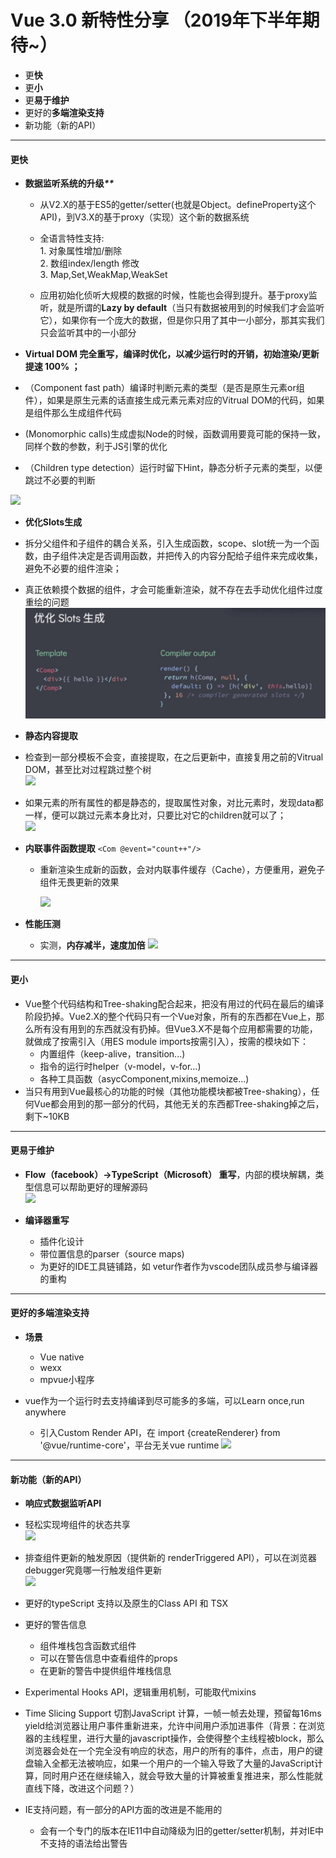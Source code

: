 # Vue 3.0 新特性分享  （2019年下半年期待~）

* 更**快**
* 更**小**
* 更**易于维护**
* 更好的**多端渲染支持**
* 新功能（新的API）

---

#### 更**快**

* **数据监听系统的升级**_**\*\***_

  * 从V2.X的基于ES5的getter/setter\(也就是Object。defineProperty这个API\)，到V3.X的基于proxy（实现）这个新的数据系统
  * 全语言特性支持:  
        1. 对象属性增加/删除  
        2. 数组index/length 修改  
        3. Map,Set,WeakMap,WeakSet

  * 应用初始化侦听大规模的数据的时候，性能也会得到提升。基于proxy监听，就是所谓的**Lazy by default**（当只有数据被用到的时候我们才会监听它），如果你有一个庞大的数据，但是你只用了其中一小部分，那其实我们只会监听其中的一小部分

* **Virtual DOM 完全重写，编译时优化，以减少运行时的开销，初始渲染/更新提速 100% ；**

* （Component fast path）编译时判断元素的类型（是否是原生元素or组件），如果是原生元素的话直接生成元素元素对应的Vitrual DOM的代码，如果是组件那么生成组件代码

* \(Monomorphic calls\)生成虚拟Node的时候，函数调用要竟可能的保持一致，同样个数的参数，利于JS引擎的优化

* （Children type detection）运行时留下Hint，静态分析子元素的类型，以便跳过不必要的判断

![](/assets/z1.png)

* **优化Slots生成**

* 拆分父组件和子组件的耦合关系，引入生成函数，scope、slot统一为一个函数，由子组件决定是否调用函数，并把传入的内容分配给子组件来完成收集，避免不必要的组件渲染；

* 真正依赖摸个数据的组件，才会可能重新渲染，就不存在去手动优化组件过度重绘的问题  
  ![](/assets/z2.png)

* **静态内容提取**

* 检查到一部分模板不会变，直接提取，在之后更新中，直接复用之前的Vitrual DOM，甚至比对过程跳过整个树  
  ![](/assets/z3.png)

* 如果元素的所有属性的都是静态的，提取属性对象，对比元素时，发现data都一样，便可以跳过元素本身比对，只要比对它的children就可以了；  
  ![](/assets/z4.png)

* **内联事件函数提取**   `<Com @event="count++"/>`

  * 重新渲染生成新的函数，会对内联事件缓存（Cache），方便重用，避免子组件无畏更新的效果

    ![](/assets/z1.png)

* **性能压测**

  * 实测，**内存减半，速度加倍**
    ![](/assets/z6.png)

---

#### 更**小**

* Vue整个代码结构和Tree-shaking配合起来，把没有用过的代码在最后的编译阶段扔掉。Vue2.X的整个代码只有一个Vue对象，所有的东西都在Vue上，那么所有没有用到的东西就没有扔掉。但Vue3.X不是每个应用都需要的功能，就做成了按需引入（用ES module imports按需引入），按需的模块如下：
  * 内置组件（keep-alive，transition...\)
  * 指令的运行时helper（v-model，v-for...\)
  * 各种工具函数（asycComponent,mixins,memoize...\)
* 当只有用到Vue最核心的功能的时候（其他功能模块都被Tree-shaking），任何Vue都会用到的那一部分的代码，其他无关的东西都Tree-shaking掉之后，剩下~10KB 

---

#### 更**易于维护**

* **Flow（facebook）-&gt;TypeScript（Microsoft） 重写**，内部的模块解耦，类型信息可以帮助更好的理解源码  
  ![](/assets/z8.png)

* **编译器重写**

  * 插件化设计
  * 带位置信息的parser（source maps\)
  * 为更好的IDE工具链铺路，如 vetur作者作为vscode团队成员参与编译器的重构

---

#### 更好的**多端渲染支持**

* **场景**

  * Vue native
  * wexx
  * mpvue小程序

* vue作为一个运行时去支持编译到尽可能多的多端，可以Learn once,run anywhere

  * 引入Custom Render API，在 import {createRenderer} from '@vue/runtime-core'，平台无关vue runtime
    ![](/assets/z9.png)

---

#### 新功能（新的API）

* **响应式数据监听API**

* 轻松实现垮组件的状态共享  
  ![](/assets/z10.png)

* 排查组件更新的触发原因（提供新的 renderTriggered API），可以在浏览器debugger究竟哪一行触发组件更新  
  ![](/assets/z11.png)

* 更好的typeScript 支持以及原生的Class API 和 TSX

* 更好的警告信息

  * 组件堆栈包含函数式组件
  * 可以在警告信息中查看组件的props
  * 在更新的警告中提供组件堆栈信息

* Experimental Hooks API，逻辑重用机制，可能取代mixins

* Time Slicing Support 切割JavaScript 计算，一帧一帧去处理，预留每16ms yield给浏览器让用户事件重新进来，允许中间用户添加进事件（背景：在浏览器的主线程里，进行大量的javascript操作，会使得整个主线程被block，那么浏览器会处在一个完全没有响应的状态，用户的所有的事件，点击，用户的键盘输入全都无法被响应，如果一个用户的一个输入导致了大量的JavaScript计算，同时用户还在继续输入，就会导致大量的计算被重复推进来，那么性能就直线下降，改进这个问题？）

* IE支持问题，有一部分的API方面的改进是不能用的

  * 会有一个专门的版本在IE11中自动降级为旧的getter/setter机制，并对IE中不支持的语法给出警告



